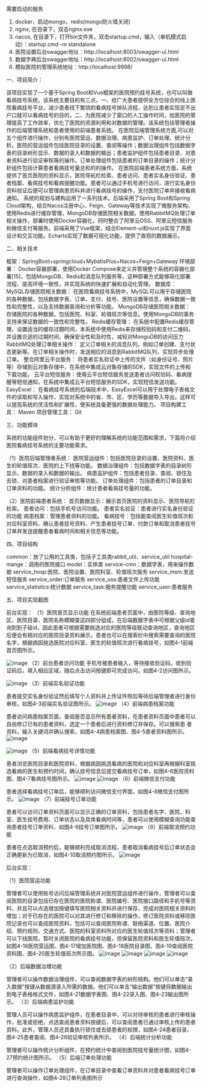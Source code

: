 需要启动的服务
1. docker，启动mongo，redis(mongo防火墙关闭)
2. nginx, 在目录下，双击nginx.exe
3. nacos, 在目录下，打开bin文件夹，双击startup.cmd，输入（单机模式启动）：startup.cmd -m standalone
1. 医院设置后台swagger地址：http://localhost:8003/swagger-ui.html
2. 数据字典后台swagger地址：http://localhost:8002/swagger-ui.html
3. 模拟医院的管理系统地址：http://localhost:9998/

一、项目简介：

该项目实现了一个基于Spring Boot和Vue框架的医院预约挂号系统，也可以叫做看病挂号系统，该系统主要目的有三点，一、给广大患者提供全方位综合的线上医院看病挂号平台，减少患者线下繁琐的看病挂号排队流程，达到让患者实现足不出户口就可以看病挂号的目的，二、为医院减少了窗口的人工操作时间，给医院的管理提高了工作效率，优化了医院的资源利用和对数据的管理。该系统包括管理者操作的后端管理系统和患者使用的前端患者系统。
在医院后端管理系统方面,可以对五个组件进行操作，分别有医院营运、数据治理、病患监护、订单处理、统计分析。医院的营运组件包括医院目录的设置、查阅等操作；数据治理组件包括数据字表的目录树形显示、数据的录入和数据的输出；患者监护组件包括患者目录、对患者资料进行验证审核等的操作。订单处理组件包括患者的订单目录的操作；统计分析组件包括计算患者看病挂号量总和的的操作。
在医院前端患者系统方面，系统提供了首页医院的资料显示，医院导航栏检索、患者访问、患者实名身份验证、患者档案、看病挂号和看病提醒功能。患者可以通过手机号进行访问，进行实名身份资料验证后便可以管理病患资料并进行看病挂号的操作，支付医院订单并接收看病通知。
系统的规划与建构运用了一系列技术。后端采用了Spring Boot和Spring Cloud架构，结合Nacos注册中心、Feign、Gateway等技术实现了微服务架构，使用Redis进行缓存管理，MongoDB存储医院相关数据，使用RabbitMQ处理订单相关操作，部署时使用Docker容器化，同时整合了阿里云OSS、阿里云短信服务和微信支付等服务。前端采用了Vue框架，结合Element-ui和nuxt.js实现了界面设计和交互功能。Echarts实现了数据可视化功能，提供了直观的数据展示。

二、相关技术

框架：SpringBoot+springcloud+MybatisPlus+Nacos+Feign+Gateway
环境部署：
Docker容器部署，使用Docker Compose来定义并管理整个系统的容器化部署[15]，包括MongoDB、Redis和消息队列服务等，这种部署方式能够简化部署流程、提高环境一致性，并实现系统的快速扩展和自动化管理。
 数据库：
MySQL存储医院相关数据：
在医院看病挂号系统中，MySQL可以用于存储医院的各种数据，包括数据字表、订单、支付、挂号、医院设置等信息，确保数据一致性和完整性，以及支持数据查询和分析等功能。
MongoDB存储医院相关数据：
存储医院的各种数据，包括医院、科室、轮值班次等信息。使用MongoDB的事务支持来保证数据的一致性和完整性。
Redis缓存管理：
在系统中配置Redis缓存管理，设置适当的缓存过期时间，本系统中使用Redis来存储校验码和支付二维码，并设置合适的过期时间，确保安全性和及时性，减轻对MongoDB的访问压力
RabbitMQ处理订单相关操作：
定义订单相关的消息队列，例如订单创建、支付状态更新等。在订单相关操作时，发送相应的消息到RabbitMQ队列，实现异步处理订单。
 整合阿里云平台服务：
将患者实名验证中上传的文件（如身份证号、照片等）存储到云对象存储中，在系统中集成云对象存储的SDK，实现文件的上传和下载功能。
云平台短信服务：使用云平台短信服务发送患者访问校验码、看病提醒等短信通知，在系统中集成云平台短信服务的SDK，实现短信发送功能。
 EasyExcel：
在看病挂号系统的后端技术中，EasyExcel可以用于处理电子表格文件的读取和写入操作，实现对系统中的省、市、区、学历等数据导入导出。这样可以提高系统的灵活性和扩展性，使系统具备更强的数据处理能力。
项目构建工具：
Maven
项目管理工具：
Git

三、功能模块

系统的功能组件划分，可以有助于更好的理解系统的功能范围和需求，下面将介绍医院看病挂号系统的主要功能需求。

（1）医院后端管理者系统：
医院营运组件：包括医院目录的设置、医院资料、医生的轮值班次、医院的上下线等功能。
数据治理组件：包括数据字表的目录树形显示、数据的录入和数据的输出。
病患监护组件：包括患者目录、查阅、锁住及去锁、对患者档案进行验证审核等功能。
订单处理组件：包括患者的订单目录和订单资料的功能。
统计分析组件：统计患者看病挂号量的功能。

（2）医院前端患者系统：
首页数据显示：展示首页医院的资料显示、医院导航栏检索。
患者访问：包括手机号访问功能。
患者实名验证：患者进行实名身份验证的功能
病患档案：管理患者资料的功能。
看病挂号：包括能查阅医生轮值班次和对应科室资料、确认患者挂号资料、产生患者挂号订单、付款订单和取消患者挂号订单并发送提醒患者看病时间和相关信息等功能。

四、项目结构

common：放了公用的工具类，包括子工具类rabbit_util、service_util
hospital-mange：调用的医院接口
model：实体类
service-cmn：数据字表，用来操作数据
service_hosp:医院、医院设置、医院科室、轮值班次服务
service_msm:发送短信服务
service_order:订单服务
service_oss:患者文件上传功能
service_statistics:统计数据
service_task:服务提醒功能
service_user:患者服务

五、项目实现截图

前台实现：
（1）医院首页显示功能
在系统前端患者页面中，由医院等级、查询地区、医院目录、医院名称模糊查这四部分组成，在后端数据字表中可根据父级id查询到到子级id，因此患者可根据需要挑选对应的医院等级联动查询地区，查询地区后便会有相对应的医院目录资料展示，患者也可以在搜索栏中搜索需要查询的医院名字，根据病因挑选医院对应科室、医生的轮值班次进行看病挂号，如图4-1前端首页图所示。

![image](https://github.com/dazhuangli88/AppointmentRegistration_Parent/assets/138795186/60d32a25-d8bb-46b8-9d62-6e3425ff37f7)
（2）前台患者访问功能 手机号被患者输入，等待接收验证码。收到验证码后，填入相应区域，随后点击访问按键即可完成访问，如图4-2访问图所示。

![image](https://github.com/dazhuangli88/AppointmentRegistration_Parent/assets/138795186/825fe4ad-b4a5-4f74-a97c-078a32a23e6c)
（3）前端实名验证功能

患者提交实名身份验证然后填写个人资料并上传证件照后等待后端管理者进行身份审核，如图4-3前端实名验证图所示。
![image](https://github.com/dazhuangli88/AppointmentRegistration_Parent/assets/138795186/894cdd01-6ab7-4b6c-97fe-7421508291c8)
（4）前端病患档案功能

患者访问病患档案页面，查阅是否显示所有患者资料，在患者资料页面中患者可以自由修订已有的患者资料，选定一个患者后进行资料修订并保存。可以搜索患
者资料，输入关键词并确认搜索，如图4-4病患档案图、图4-5患者资料图所示。
![image](https://github.com/dazhuangli88/AppointmentRegistration_Parent/assets/138795186/2120cb26-4691-4d93-9848-474c4d8ad775)

![image](https://github.com/dazhuangli88/AppointmentRegistration_Parent/assets/138795186/a1ccd1cc-74f4-4bcc-a973-3adbf2a03c85)
（5）前端看病挂号详情功能

患者浏览医院目录和医院资料，根据病因挑选看病的医院和对应科室再根据科室挑选看病的医生和预约时间，确认挂号信息后提交看病挂号订单，如图4-6医院资料图、图4-7看病挂号图所示。
![image](https://github.com/dazhuangli88/AppointmentRegistration_Parent/assets/138795186/7d2b3afc-2967-4b92-aee4-dfd9fa411955)
![image](https://github.com/dazhuangli88/AppointmentRegistration_Parent/assets/138795186/472bbf76-ce19-4a80-9d76-a992df4b8fd4)
（6）前端微信支付功能

患者选择看病挂号订单后，能够顺利访问微信支付界面，如图4-8微信支付图所示。
![image](https://github.com/dazhuangli88/AppointmentRegistration_Parent/assets/138795186/d18d2bcd-4854-42c8-932a-67e4c04e34ed)
（7）前端挂号订单功能

患者可以访问订单资料页面可以显示正确的订单资料，包括患者名字、医院、科室、医生挂号费用、订单状态以及具体看病时间等，患者可以使用模糊查询功能查询患者挂号订单资料，如图4-9挂号订单图所示。
![image](https://github.com/dazhuangli88/AppointmentRegistration_Parent/assets/138795186/e3e1db12-d151-45b2-8468-5d012354729d)
（8）前端取消预约功能

患者在点选取消预约后，能够顺利完成取消流程，患者取消看病挂号后订单状态会正确更新为已取消，如图4-10取消预约图所示。
![image](https://github.com/dazhuangli88/AppointmentRegistration_Parent/assets/138795186/7909d694-6b43-48d6-988c-1976cb8d477f)

后台实现：

（1）医院营运功能

管理者可以使用账号访问后端管理系统并对医院营运组件进行操作，管理者可以查阅医院的目录包括已存在医院的医院称谓、医院编号、医院接口路径和手机号等资料，并且可以点选增加按键填写医院相关资料并进行保存，完成对医院相关资料的增加；对于已存在的医院可以对其进行修订和移除的操作，修订医院资料或移除医院记录也可以查阅医院资料，包括可以查阅医院称谓、联络渠道、位置、医院介绍、预约规则、交通方式、医院的科室资料所对应的医生轮值班次等资料；管理者可以下线医院，暂时关闭医院的看病挂号功能，但保留医院资料和医生轮值班次，如图4-16医院营运图、图4-17增加医院图、图4-18医院目录图、图4-19查阅医院资料图、图4-20医生轮值班次所示图。
![image](https://github.com/dazhuangli88/AppointmentRegistration_Parent/assets/138795186/17d224e5-a690-4e98-ba3d-c09dbe3b1808)
![image](https://github.com/dazhuangli88/AppointmentRegistration_Parent/assets/138795186/c3b9cdbe-4b6e-4010-a9c0-4bf31df03cfe)
![image](https://github.com/dazhuangli88/AppointmentRegistration_Parent/assets/138795186/1186a364-c233-4911-8c6a-ab70b689103a)
![image](https://github.com/dazhuangli88/AppointmentRegistration_Parent/assets/138795186/f254e65d-9ba1-4a70-911d-68f99f02653f)

（2）后端数据治理功能

管理者可以操作数据治理组件，可以查阅数据字表的树形结构。他们可以单击“录入数据”按键从数据源录入所需的数据。他们可以单击“输出数据”按键将数据输出到电子表格格式文件，如图4-21数据字表图、图4-22录入图、图4-23输出图所示。
（3）后端病患监护功能

管理人员可以操作病患监护组件，在患者目录中，可以对待审核的患者进行审核操作，批准或拒绝。点选查阅患者资料按键后，可以查阅患者已通过审核上传的患者资料。此外，管理人员还具备执行锁住或去锁患者的权限，如图4-24患者目录、图4-25患者查阅、图4-26验证审核列表所示。
（4）后端统计分析功能

管理者可以操作统计分析组件，在预约统计中查阅到医院挂号量统计图，如图4-27预约统计图所示。
（5）后端订单处理功能

管理者可以操作订单处理组件，在订单目录中查看订单资料并对患者看病挂号订单进行查询操作，如图4-28订单列表图所示

















